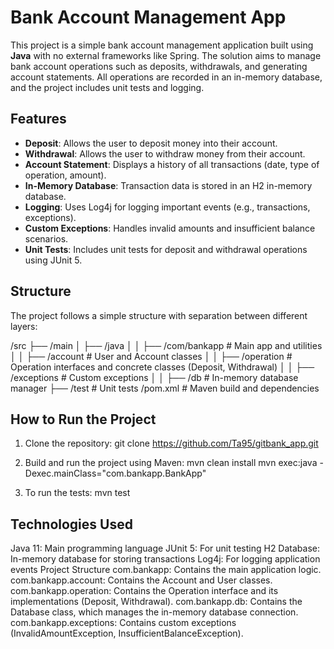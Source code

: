 # Bank Account Management App

This project is a simple bank account management application built using **Java** with no external frameworks like Spring. The solution aims to manage bank account operations such as deposits, withdrawals, and generating account statements. All operations are recorded in an in-memory database, and the project includes unit tests and logging.

## Features

- **Deposit**: Allows the user to deposit money into their account.
- **Withdrawal**: Allows the user to withdraw money from their account.
- **Account Statement**: Displays a history of all transactions (date, type of operation, amount).
- **In-Memory Database**: Transaction data is stored in an H2 in-memory database.
- **Logging**: Uses Log4j for logging important events (e.g., transactions, exceptions).
- **Custom Exceptions**: Handles invalid amounts and insufficient balance scenarios.
- **Unit Tests**: Includes unit tests for deposit and withdrawal operations using JUnit 5.

## Structure

The project follows a simple structure with separation between different layers:

/src ├── /main │ ├── /java │ │ ├── /com/bankapp # Main app and utilities │ │ ├── /account # User and Account classes │ │ ├── /operation # Operation interfaces and concrete classes (Deposit, Withdrawal) │ │ ├── /exceptions # Custom exceptions │ │ ├── /db # In-memory database manager ├── /test # Unit tests /pom.xml # Maven build and dependencies


## How to Run the Project

1. Clone the repository:
   git clone https://github.com/Ta95/gitbank_app.git

2. Build and run the project using Maven:
mvn clean install
mvn exec:java -Dexec.mainClass="com.bankapp.BankApp"

3. To run the tests:
mvn test

## Technologies Used
Java 11: Main programming language
JUnit 5: For unit testing
H2 Database: In-memory database for storing transactions
Log4j: For logging application events
Project Structure
com.bankapp: Contains the main application logic.
com.bankapp.account: Contains the Account and User classes.
com.bankapp.operation: Contains the Operation interface and its implementations (Deposit, Withdrawal).
com.bankapp.db: Contains the Database class, which manages the in-memory database connection.
com.bankapp.exceptions: Contains custom exceptions (InvalidAmountException, InsufficientBalanceException).
